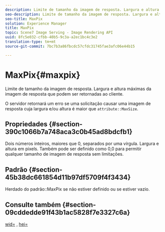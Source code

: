 ```yaml
---
description: Limite de tamanho da imagem de resposta. Largura e altura máximas da imagem de resposta que podem ser retornadas ao cliente.
seo-description: Limite de tamanho da imagem de resposta. Largura e altura máximas da imagem de resposta que podem ser retornadas ao cliente.
seo-title: MaxPix
solution: Experience Manager
title: MaxPix
topic: Scene7 Image Serving - Image Rendering API
uuid: 8fc5e032-cfbb-40b5-9c3a-a2ec1bc4c3e2
translation-type: tm+mt
source-git-commit: 7bc7b3a86fbcdc57cfdc31745fae3afc06e44b15

---
```



# MaxPix{#maxpix}

Limite de tamanho da imagem de resposta. Largura e altura máximas da imagem de resposta que podem ser retornadas ao cliente.

O servidor retornará um erro se uma solicitação causar uma imagem de resposta cuja largura e/ou altura é maior que `attribute::MaxSize`.

## Propriedades {#section-390c1066b7a748aca3c0b45ad8bdcfb1}

Dois números inteiros, maiores que 0, separados por uma vírgula. Largura e altura em pixels. Também pode ser definido como 0,0 para permitir qualquer tamanho de imagem de resposta sem limitações.

## Padrão {#section-45b38dc661854d11b97df5709f4f3434}

Herdado do padrão::MaxPix se não estiver definido ou se estiver vazio.

## Consulte também {#section-09cddedde91f43b1ac5828f7e3327c6a}

[wid=](../../../../../ir-api/http-protocol/image-rendering-api-ref/c-ir-http-protocol-ref/c-ir-http-protocol-command-reference/r-ir-wid.md#reference-b7e691b0624941168c94b2749ae233ec) , [hei=](../../../../../ir-api/http-protocol/image-rendering-api-ref/c-ir-http-protocol-ref/c-ir-http-protocol-command-reference/r-ir-hei.md#reference-1c08f60365a94417a39867c09cac5478)
